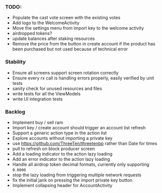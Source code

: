 ### TODO:
- Populate the cast vote screen with the existing votes
- Add logo to the WelcomeActivity
- Move the settings menu from import key to the welcome activity
- airdropped tokens?
- update balances after staking resources
- Remove the price from the button in create account if the product has been purchased but not used because of technical error

### Stability
- Ensure all screens support screen rotation correctly 
- Ensure every rx call is handling errors properly, easily verified by unit tests
- sanity check for unused resources and files
- write tests for all the ViewModels
- write UI integration tests

### Backlog
- Implement buy / sell ram
- Import key / create account should trigger an account list refresh
- Support a generic action type in the action list
- Explore accounts without importing a private key
- use https://github.com/ThreeTen/threetenbp rather than Date for times
- pull to refresh on block producer screen
- Add a loading indicator to the action lazy loading
- Add an error indicator to the action lazy loading
- Handle all airdrop token decimal formats, currently only supporting `0.0000`
- stop the lazy loading from triggering multiple network requests
- fix the initial jank on pressing the import private key button
- Implement collapsing header for AccountActivity
